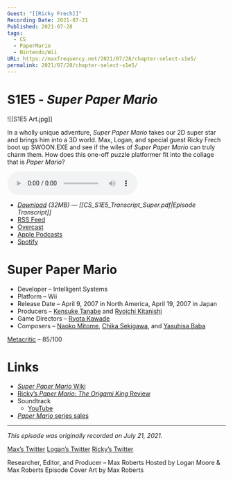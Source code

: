 ```yaml
---
Guest: "[[Ricky Frech]]"
Recording Date: 2021-07-21
Published: 2021-07-28
tags:
  - CS
  - PaperMario
  - Nintendo/Wii
URL: https://maxfrequency.net/2021/07/28/chapter-select-s1e5/
permalink: 2021/07/28/chapter-select-s1e5/
---
```

# S1E5 - *Super Paper Mario*

![[S1E5 Art.jpg]]

In a wholly unique adventure, *Super Paper Mario* takes our 2D super star and brings him into a 3D world. Max, Logan, and special guest Ricky Frech boot up SWOON.EXE and see if the wiles of *Super Paper Mario* can truly charm them. How does this one-off puzzle platformer fit into the collage that is *Paper Mario*?

<audio controls>
  <source src="https://traffic.libsyn.com/chapterselectpod/CS_S1E5_Final.mp3">
</audio>

- *[Download](https://traffic.libsyn.com/chapterselectpod/CS_S1E5_Final.mp3) (32MB)  — [[CS_S1E5_Transcript_Super.pdf|Episode Transcript]]*
- [RSS Feed](https://chapterselectpod.libsyn.com/rss)
- [Overcast](https://overcast.fm/itunes1568777352/chapter-select)
- [Apple Podcasts](https://podcasts.apple.com/us/podcast/chapter-select/id1568777352)
- [Spotify](https://open.spotify.com/show/4f1TLZXbwtSX7uHROe9KlS)

# Super Paper Mario

- Developer – Intelligent Systems
- Platform – Wii
- Release Date – April 9, 2007 in North America, April 19, 2007 in Japan
- Producers – [Kensuke Tanabe](https://en.wikipedia.org/wiki/Kensuke_Tanabe) and [Ryoichi Kitanishi](https://nintendo.fandom.com/wiki/Ryouichi_Kitanishi)
- Game Directors – [Ryota Kawade](https://nintendo.fandom.com/wiki/Ryota_Kawade)
- Composers – [Naoko Mitome](https://nintendo.fandom.com/wiki/Naoko_Mitome), [Chika Sekigawa](https://nintendo.fandom.com/wiki/Chika_Sekigawa), and [Yasuhisa Baba](https://nintendo.fandom.com/wiki/Yasuhisa_Baba)

[Metacritic](https://www.metacritic.com/game/wii/super-paper-mario) – 85/100
# Links

- [*Super Paper Mario* Wiki](https://www.mariowiki.com/Super_Paper_Mario)
- [Ricky’s *Paper Mario: The Origami King* Review](https://www.dualshockers.com/paper-mario-the-origami-king-review-nintendo-switch/)
- Soundtrack
	- [YouTube](https://youtube.com/playlist?list=PLhHcMbVmbwCdYgDcW5-Ai5lXAqPAWihPc)
- [*Paper Mario* series sales](https://en.wikipedia.org/wiki/Paper_Mario#Sales)

---
*This episode was originally recorded on July 21, 2021.*

[Max’s Twitter](https://www.twitter.com/maxroberts143)
[Logan’s Twitter](https://www.twitter.com/mooreman12)
[Ricky’s Twitter](https://twitter.com/rickyfrech)

Researcher, Editor, and Producer – Max Roberts
Hosted by Logan Moore & Max Roberts
Episode Cover Art by Max Roberts